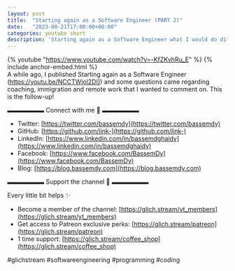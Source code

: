 ```yaml
---
layout: post
title:  "Starting again as a Software Engineer (PART 2)"
date:   "2023-08-21T17:00:00+00:00"
categories: youtube short
description: 'Starting again as a Software Engineer what I would do differently'
---
```

{% youtube  "https://www.youtube.com/watch?v=-KfZKvhRu_E" %}
{% include anchor-embed.html %}
<br />
A while ago, I published Starting again as a Software Engineer ([https://youtu.be/NCCTWjol2DI)](https://youtu.be/NCCTWjol2DI)) and some questions came regarding coaching, immigration and remote work that I wanted to comment on. This is the follow-up!

▬▬▬▬▬▬ Connect with me 👋 ▬▬▬▬▬▬

- Twitter: [https://twitter.com/bassemdy](https://twitter.com/bassemdy)
- GitHub: [https://github.com/link-](https://github.com/link-)
- LinkedIn: [https://www.linkedin.com/in/bassemdghaidy](https://www.linkedin.com/in/bassemdghaidy)
- Facebook: [https://www.facebook.com/BassemDy](https://www.facebook.com/BassemDy)
- Blog: [https://blog.bassemdy.com](https://blog.bassemdy.com)

▬▬▬▬▬▬ Support the channel 💜 ▬▬▬▬▬▬

Every little bit helps ✨
- Become a member of the channel: [https://glich.stream/yt_members](https://glich.stream/yt_members)
- Get access to Patreon exclusive perks: [https://glich.stream/patreon](https://glich.stream/patreon)
- 1 time support: [https://glich.stream/coffee_shop](https://glich.stream/coffee_shop)

#glichstream #softwareengineering #programming #coding
